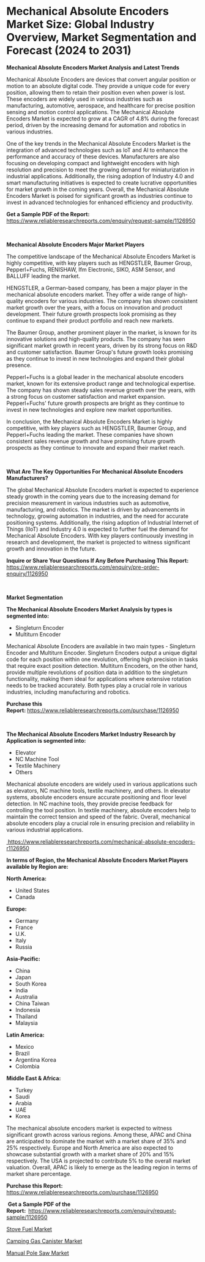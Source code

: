 <p><h1>Mechanical Absolute Encoders Market Size: Global Industry Overview, Market Segmentation and Forecast (2024 to 2031)</h1></p><p><strong>Mechanical Absolute Encoders Market Analysis and Latest Trends</strong></p>
<p><p>Mechanical Absolute Encoders are devices that convert angular position or motion to an absolute digital code. They provide a unique code for every position, allowing them to retain their position even when power is lost. These encoders are widely used in various industries such as manufacturing, automotive, aerospace, and healthcare for precise position sensing and motion control applications. The Mechanical Absolute Encoders Market is expected to grow at a CAGR of 4.8% during the forecast period, driven by the increasing demand for automation and robotics in various industries.</p><p>One of the key trends in the Mechanical Absolute Encoders Market is the integration of advanced technologies such as IoT and AI to enhance the performance and accuracy of these devices. Manufacturers are also focusing on developing compact and lightweight encoders with high resolution and precision to meet the growing demand for miniaturization in industrial applications. Additionally, the rising adoption of Industry 4.0 and smart manufacturing initiatives is expected to create lucrative opportunities for market growth in the coming years. Overall, the Mechanical Absolute Encoders Market is poised for significant growth as industries continue to invest in advanced technologies for enhanced efficiency and productivity.</p></p>
<p><strong>Get a Sample PDF of the Report:&nbsp;</strong> <a href="https://www.reliableresearchreports.com/enquiry/request-sample/1126950">https://www.reliableresearchreports.com/enquiry/request-sample/1126950</a></p>
<p>&nbsp;</p>
<p><strong>Mechanical Absolute Encoders Major Market Players</strong></p>
<p><p>The competitive landscape of the Mechanical Absolute Encoders Market is highly competitive, with key players such as HENGSTLER, Baumer Group, Pepperl+Fuchs, RENISHAW, Ifm Electronic, SIKO, ASM Sensor, and BALLUFF leading the market.</p><p>HENGSTLER, a German-based company, has been a major player in the mechanical absolute encoders market. They offer a wide range of high-quality encoders for various industries. The company has shown consistent market growth over the years, with a focus on innovation and product development. Their future growth prospects look promising as they continue to expand their product portfolio and reach new markets.</p><p>The Baumer Group, another prominent player in the market, is known for its innovative solutions and high-quality products. The company has seen significant market growth in recent years, driven by its strong focus on R&D and customer satisfaction. Baumer Group's future growth looks promising as they continue to invest in new technologies and expand their global presence.</p><p>Pepperl+Fuchs is a global leader in the mechanical absolute encoders market, known for its extensive product range and technological expertise. The company has shown steady sales revenue growth over the years, with a strong focus on customer satisfaction and market expansion. Pepperl+Fuchs' future growth prospects are bright as they continue to invest in new technologies and explore new market opportunities.</p><p>In conclusion, the Mechanical Absolute Encoders Market is highly competitive, with key players such as HENGSTLER, Baumer Group, and Pepperl+Fuchs leading the market. These companies have shown consistent sales revenue growth and have promising future growth prospects as they continue to innovate and expand their market reach.</p></p>
<p>&nbsp;</p>
<p><strong>What Are The Key Opportunities For Mechanical Absolute Encoders Manufacturers?</strong></p>
<p><p>The global Mechanical Absolute Encoders market is expected to experience steady growth in the coming years due to the increasing demand for precision measurement in various industries such as automotive, manufacturing, and robotics. The market is driven by advancements in technology, growing automation in industries, and the need for accurate positioning systems. Additionally, the rising adoption of Industrial Internet of Things (IIoT) and Industry 4.0 is expected to further fuel the demand for Mechanical Absolute Encoders. With key players continuously investing in research and development, the market is projected to witness significant growth and innovation in the future.</p></p>
<p><strong>Inquire or Share Your Questions If Any Before Purchasing This Report:</strong> <a href="https://www.reliableresearchreports.com/enquiry/pre-order-enquiry/1126950">https://www.reliableresearchreports.com/enquiry/pre-order-enquiry/1126950</a></p>
<p>&nbsp;</p>
<p><strong>Market Segmentation</strong></p>
<p><strong>The Mechanical Absolute Encoders Market Analysis by types is segmented into:</strong></p>
<p><ul><li>Singleturn Encoder</li><li>Multiturn Encoder</li></ul></p>
<p><p>Mechanical Absolute Encoders are available in two main types - Singleturn Encoder and Multiturn Encoder. Singleturn Encoders output a unique digital code for each position within one revolution, offering high precision in tasks that require exact position detection. Multiturn Encoders, on the other hand, provide multiple revolutions of position data in addition to the singleturn functionality, making them ideal for applications where extensive rotation needs to be tracked accurately. Both types play a crucial role in various industries, including manufacturing and robotics.</p></p>
<p><strong>Purchase this Report:&nbsp;</strong><a href="https://www.reliableresearchreports.com/purchase/1126950">https://www.reliableresearchreports.com/purchase/1126950</a></p>
<p>&nbsp;</p>
<p><strong>The Mechanical Absolute Encoders Market Industry Research by Application is segmented into:</strong></p>
<p><ul><li>Elevator</li><li>NC Machine Tool</li><li>Textile Machinery</li><li>Others</li></ul></p>
<p><p>Mechanical absolute encoders are widely used in various applications such as elevators, NC machine tools, textile machinery, and others. In elevator systems, absolute encoders ensure accurate positioning and floor level detection. In NC machine tools, they provide precise feedback for controlling the tool position. In textile machinery, absolute encoders help to maintain the correct tension and speed of the fabric. Overall, mechanical absolute encoders play a crucial role in ensuring precision and reliability in various industrial applications.</p></p>
<p><a href="https://www.reliableresearchreports.com/mechanical-absolute-encoders-r1126950">&nbsp;https://www.reliableresearchreports.com/mechanical-absolute-encoders-r1126950</a></p>
<p><strong>In terms of Region, the Mechanical Absolute Encoders Market Players available by Region are:</strong></p>
<p>
    <p> <strong> North America: </strong>
        <ul>
            <li>United States</li>
            <li>Canada</li>
        </ul>
        </p> 
    <p> <strong> Europe: </strong>
        <ul>
            <li>Germany</li>
            <li>France</li>
            <li>U.K.</li>
            <li>Italy</li>
            <li>Russia</li>
        </ul>
        </p> 
    <p> <strong> Asia-Pacific: </strong>
        <ul>
            <li>China</li>
            <li>Japan</li>
            <li>South Korea</li>
            <li>India</li>
            <li>Australia</li>
            <li>China Taiwan</li>
            <li>Indonesia</li>
            <li>Thailand</li>
            <li>Malaysia</li>
        </ul>
        </p> 
    <p> <strong> Latin America: </strong>
        <ul>
            <li>Mexico</li>
            <li>Brazil</li>
            <li>Argentina Korea</li>
            <li>Colombia</li>
        </ul>
        </p> 
    <p> <strong> Middle East & Africa: </strong>
        <ul>
            <li>Turkey</li>
            <li>Saudi</li>
            <li>Arabia</li>
            <li>UAE</li>
            <li>Korea</li>
        </ul>
    </p>
    </p>
<p><p>The mechanical absolute encoders market is expected to witness significant growth across various regions. Among these, APAC and China are anticipated to dominate the market with a market share of 35% and 25% respectively. Europe and North America are also expected to showcase substantial growth with a market share of 20% and 15% respectively. The USA is projected to contribute 5% to the overall market valuation. Overall, APAC is likely to emerge as the leading region in terms of market share percentage.</p></p>
<p><strong>Purchase this Report: </strong><a href="https://www.reliableresearchreports.com/purchase/1126950">https://www.reliableresearchreports.com/purchase/1126950</a></p>
<p>&nbsp;<strong>Get a Sample PDF of the Report:&nbsp;&nbsp;</strong><a href="https://www.reliableresearchreports.com/enquiry/request-sample/1126950">https://www.reliableresearchreports.com/enquiry/request-sample/1126950</a></p>
<p><strong></strong></p>
<p><p><a href="https://github.com/shahriarnajimjoy333/Market-Research-Report-List-1/blob/main/stove-fuel-market.md">Stove Fuel Market</a></p><p><a href="https://github.com/cameroneffertz/Market-Research-Report-List-2/blob/main/camping-gas-canister-market.md">Camping Gas Canister Market</a></p><p><a href="https://github.com/mbisetmhermsr/Market-Research-Report-List-3/blob/main/manual-pole-saw-market.md">Manual Pole Saw Market</a></p></p>